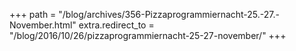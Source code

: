 +++
path = "/blog/archives/356-Pizzaprogrammiernacht-25.-27.-November.html"
extra.redirect_to = "/blog/2016/10/26/pizzaprogrammiernacht-25-27-november/"
+++
